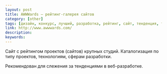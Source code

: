 ```yaml
---
layout: post
title: AWWWards — рейтинг-галерея сайтов
category: [other]
tags: [дизайн, конкурс, лучший, разработка, рейтинг, сайт, тенденция, типографика]
link: http://www.awwwards.com/
description:
keywords:
---
```


<p>Сайт с рейтингом проектов (сайтов) крупных студий. Каталогизация по типу проектов, технологиям, сферам разработки.</p>
<p>Рекомендован для слежения за тенденциями в веб-разработке.</p>
